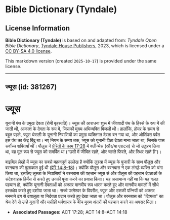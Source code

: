 # Bible Dictionary (Tyndale)

## License Information

**Bible Dictionary (Tyndale)** is based on and adapted from: _Tyndale Open Bible Dictionary_, [Tyndale House Publishers](https://tyndaleopenresources.com/), 2023, which is licensed under a [CC BY-SA 4.0 license](https://creativecommons.org/licenses/by-sa/4.0/legalcode.en).

This markdown version (created `2025-10-17`) is provided under the same license.



--------------------------------

## ज्यूस (id: 381267)

ज्यूस
=====

यूनानी पंथ के प्रमुख देवता (रोमी बृहस्पति)। ज्यूस की आराधना शुरू में जीववादी पंथ के हिस्से के रूप में की जाती थी, आकाश के देवता के रूप में, जिसकी मुख्य अभिव्यक्ति बिजली थी। हालाँकि, होमर के समय से बहुत पहले, ज्यूस थेसली के यूनानी निवासियों का प्रमुख व्यक्तिगत देवता बन गया था, और ओलिंपस पर्वत इस पंथ का केंद्र बिंदु था। नए नियम के समय तक, ज्यूस को यूनानी पिता देवता माना जाता था, जिसके पास सर्वोच्च शक्तियाँ थीं। पौलुस ने [प्रेरितों के काम 17:28](https://ref.ly/Acts17:28) में क्लीन्थेस (और/या एराटस) से जो उद्धरण लिया था, वह मूल रूप से ज्यूस को समर्पित था (“उसी में जीवित रहते, और चलते फिरते, और स्थिर रहते हैं”)।

बाइबिल लेखों में ज्यूस का सबसे महत्वपूर्ण उल्लेख है क्योंकि लुस्त्रा में ज्यूस के पुजारी के साथ पौलुस और बरनबास की मुलाकात हुई थी ([प्रेरि 14:8–18](https://ref.ly/Acts14:8-Acts14:18))। क्योंकि पौलुस और बरनबास ने एक लंगड़े व्यक्ति को चंगा किया था, इसलिए लुस्त्रा के निवासियों ने बरनबास की पहचान ज्यूस से और पौलुस की पहचान देवताओं के संदेशवाहक हिर्मेस से करते हुए उनकी पूजा करने का प्रयास किया। यह असामान्य नहीं था कि यह गलत पहचान हो, क्योंकि यूनानी देवताओं को अक्सर मानवीय रूप धारण करते हुए और मानवीय मामलों में सीधे हस्तक्षेप करते हुए दर्शाया जाता था। सच्चे परमेश्वर के विपरीत, ज्यूस और उसकी पत्नियों को अक्सर मनमाने ढंग से दयालुता या निर्दयता प्रदान करते हुए देखा जाता था। पौलुस और बरनबास को "दिव्यता" का श्रेय देने से उन्हें यूनानी और मसीही धर्मशास्त्र के बीच मुख्य अंतरों की पहचान करने का अवसर मिला। 

* **Associated Passages:** ACT 17:28; ACT 14:8–ACT 14:18

